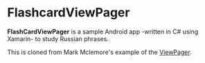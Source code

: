 # FlashcardViewPager

**FlashCardViewPager** is a sample Android app -written in C# using Xamarin- to study Russian phrases.

This is cloned from Mark Mclemore's example of the [ViewPager](http://developer.xamarin.com/guides/android/user_interface/viewpager/).




